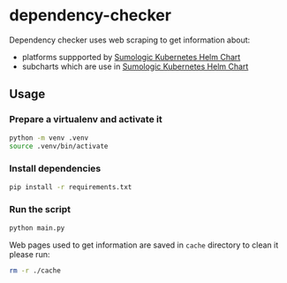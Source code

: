 # dependency-checker

Dependency checker uses web scraping to get information about:

- platforms suppported by [Sumologic Kubernetes Helm Chart][helm-chart]
- subcharts which are use in [Sumologic Kubernetes Helm Chart][helm-chart]

## Usage

### Prepare a virtualenv and activate it

```bash
python -m venv .venv
source .venv/bin/activate
```

### Install dependencies

```bash
pip install -r requirements.txt
```

### Run the script

```bash
python main.py
```

Web pages used to get information are saved in `cache` directory to clean it please run:

```bash
rm -r ./cache
```

[helm-chart]: https://github.com/SumoLogic/sumologic-kubernetes-collection
